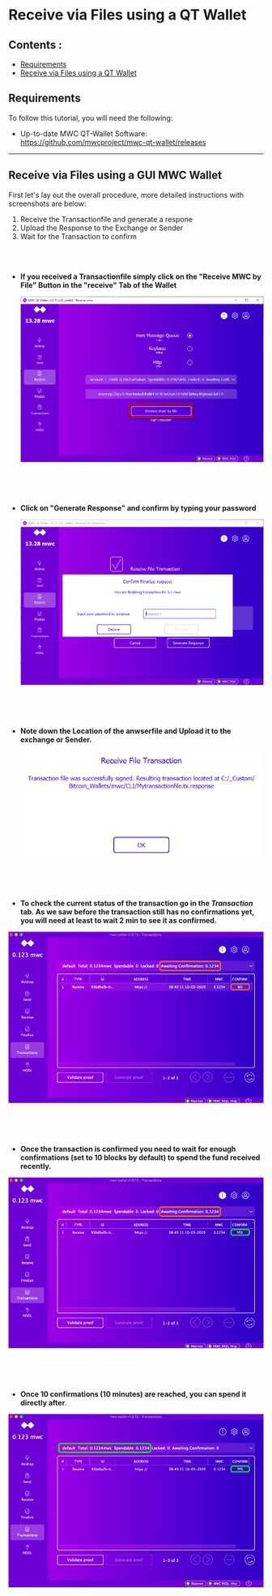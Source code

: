 # Receive via Files using a QT Wallet  


## Contents : 
  * [Requirements](#requirements)
  * [Receive via Files using a QT Wallet](#receive-via-files-using-a-gui-mwc-wallet)
  
## Requirements
To follow this tutorial, you will need the following:
- Up-to-date MWC QT-Wallet Software: https://github.com/mwcproject/mwc-qt-wallet/releases


------

## Receive via Files using a GUI MWC Wallet

 
 First let's lay out the overall procedure, more detailed instructions with screenshots are below:
 
 1) Receive the Transactionfile and generate a respone
 2) Upload the Response to the Exchange or Sender
 3) Wait for the Transaction to confirm
 
  
  <br />
  <br /> 
  
- **If you received a Transactionfile simply click on the "Receive MWC by File" Button in the "receive" Tab of the Wallet**
  
  ![receivefileqt](/static/img/receivefileqt.png "Receive Transaction File")  
  
  <br />
  <br /> 
  <br /> 
  
- **Click on "Generate Response" and confirm by typing your password**
 
  
   ![generateresponse](/static/img/generateresponse1.png "Generate Response")  
   
   <br />
   <br /> 
   <br /> 
   
- **Note down the Location of the anwserfile and Upload it to the exchange or Sender.**
  
  ![generateredsponse](/static/img/generateresponse2.png "Generate Response")
  
  <br />
  <br /> 
  <br /> 
  


- **To check the current status of the transaction go in the _Transaction_ tab. As we saw before the transaction still has no confirmations yet, you will need at least to wait 2 min to see it as confirmed.**

![unconfirmed](/static/img/gui10.png "Unconfirmed")

  <br />
  <br /> 
  <br />


- **Once the transaction is confirmed you need to wait for enough confirmations (set to 10 blocks by default) to spend the fund received recently.**   

![confirmed](/static/img/gui11.png "awaiting confirmations")

  <br />
  <br /> 
  <br />


- **Once 10 confirmations (10 minutes) are reached, you can spend it directly after**.   

![+10confirmation](/static/img/gui12.png "+10 confirmations")



